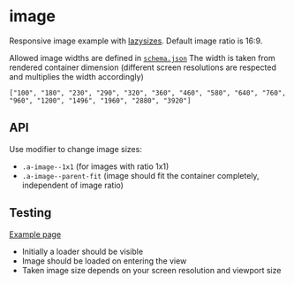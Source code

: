 # image

Responsive image example with [lazysizes](http://afarkas.github.io/lazysizes). Default image ratio is 16:9.

Allowed image widths are defined in [`schema.json`](./schema.json)
The width is taken from rendered container dimension (different screen resolutions are respected and multiplies the width accordingly)

```
["100", "180", "230", "290", "320", "360", "460", "580", "640", "760", "960", "1200", "1496", "1960", "2880", "3920"]
```

## API

Use modifier to change image sizes:

- `.a-image--1x1` (for images with ratio 1x1)
- `.a-image--parent-fit` (image should fit the container completely, independent of image ratio)

## Testing

[Example page](http://localhost:8081/example-patterns)

- Initially a loader should be visible
- Image should be loaded on entering the view
- Taken image size depends on your screen resolution and viewport size
